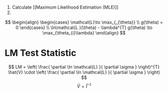1. Calculate [[Maximum Likelihood Estimation (MLE)]]
2. 

$$
\begin{align}
\begin{cases}
\mathcal{L}\to \max_{_{\theta}} \\
g(\theta) = 0
\end{cases} \\
\ln\mathcal{L }(\theta) - \lambda^{T} g(\theta) \to \max_{\theta_{i}\lambda}
\end{align}
$$

# LM Test Statistic
$$
LM = \left( \frac{ \partial \ln \mathcal{L} }{ \partial \sigma }  \right)^{T} \hat{V}  \cdot  \left( \frac{ \partial \ln \mathcal{L} }{ \partial \sigma }  \right)
$$
$$
\hat{V} = \hat{I}^{-1}
$$
